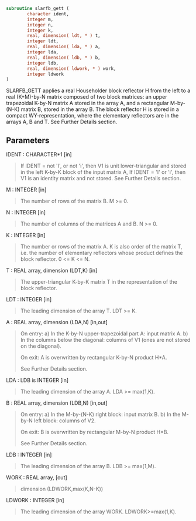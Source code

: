 ```fortran
subroutine slarfb_gett (
        character ident,
        integer m,
        integer n,
        integer k,
        real, dimension( ldt, * ) t,
        integer ldt,
        real, dimension( lda, * ) a,
        integer lda,
        real, dimension( ldb, * ) b,
        integer ldb,
        real, dimension( ldwork, * ) work,
        integer ldwork
)
```

SLARFB_GETT applies a real Householder block reflector H from the
left to a real (K+M)-by-N   matrix
composed of two block matrices: an upper trapezoidal K-by-N matrix A
stored in the array A, and a rectangular M-by-(N-K) matrix B, stored
in the array B. The block reflector H is stored in a compact
WY-representation, where the elementary reflectors are in the
arrays A, B and T. See Further Details section.

## Parameters
IDENT : CHARACTER\*1 [in]
> If IDENT = not 'I', or not 'i', then V1 is unit
> lower-triangular and stored in the left K-by-K block of
> the input matrix A,
> If IDENT = 'I' or 'i', then  V1 is an identity matrix and
> not stored.
> See Further Details section.

M : INTEGER [in]
> The number of rows of the matrix B.
> M >= 0.

N : INTEGER [in]
> The number of columns of the matrices A and B.
> N >= 0.

K : INTEGER [in]
> The number or rows of the matrix A.
> K is also order of the matrix T, i.e. the number of
> elementary reflectors whose product defines the block
> reflector. 0 <= K <= N.

T : REAL array, dimension (LDT,K) [in]
> The upper-triangular K-by-K matrix T in the representation
> of the block reflector.

LDT : INTEGER [in]
> The leading dimension of the array T. LDT >= K.

A : REAL array, dimension (LDA,N) [in,out]
> 
> On entry:
> a) In the K-by-N upper-trapezoidal part A: input matrix A.
> b) In the columns below the diagonal: columns of V1
> (ones are not stored on the diagonal).
> 
> On exit:
> A is overwritten by rectangular K-by-N product H\*A.
> 
> See Further Details section.

LDA : LDB is INTEGER [in]
> The leading dimension of the array A. LDA >= max(1,K).

B : REAL array, dimension (LDB,N) [in,out]
> 
> On entry:
> a) In the M-by-(N-K) right block: input matrix B.
> b) In the M-by-N left block: columns of V2.
> 
> On exit:
> B is overwritten by rectangular M-by-N product H\*B.
> 
> See Further Details section.

LDB : INTEGER [in]
> The leading dimension of the array B. LDB >= max(1,M).

WORK : REAL array, [out]
> dimension (LDWORK,max(K,N-K))

LDWORK : INTEGER [in]
> The leading dimension of the array WORK. LDWORK>=max(1,K).
